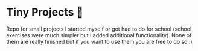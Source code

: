 # Tiny Projects 🤠

Repo for small projects I started myself or got had to do for school (school exercises were much simpler but I added additional functionality).
None of them are really finished but if you want to use them you are free to do so :)
